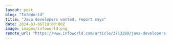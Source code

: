 ```yaml
---
layout: post
blog: "InfoWorld"
title: "Java developers wanted, report says"
date: 2024-03-06T10:00:00Z
image: images/infoworld.png
remote_url: "https://www.infoworld.com/article/3713288/java-developers-wanted-report-says.html#tk.rss_applicationdevelopment"
---
```

